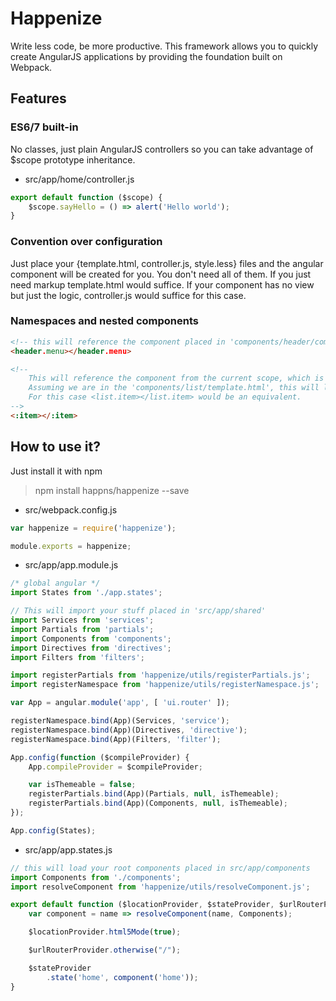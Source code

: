 # Happenize

Write less code, be more productive. This framework allows you to quickly create AngularJS applications by providing the foundation built on Webpack.

## Features

### ES6/7 built-in

No classes, just plain AngularJS controllers so you can take advantage of $scope prototype inheritance.

- src/app/home/controller.js
```javascript
export default function ($scope) {
    $scope.sayHello = () => alert('Hello world');
}
```

### Convention over configuration
Just place your {template.html, controller.js, style.less} files and the angular component will be created for you. You don't need all of them.
If you just need markup template.html would suffice. If your component has no view but just the logic, controller.js would suffice for this case.

### Namespaces and nested components

```html
<!-- this will reference the component placed in 'components/header/components/menu' -->
<header.menu></header.menu>

<!-- 
    This will reference the component from the current scope, which is indicated by the starting ':' character.
    Assuming we are in the 'components/list/template.html', this will load component from 'components/list/components/item' path.
    For this case <list.item></list.item> would be an equivalent.
-->
<:item></:item>
```

## How to use it?

Just install it with npm
> npm install happns/happenize --save

- src/webpack.config.js
```javascript
var happenize = require('happenize');

module.exports = happenize;
```

- src/app/app.module.js
```javascript
/* global angular */
import States from './app.states';

// This will import your stuff placed in 'src/app/shared'
import Services from 'services';
import Partials from 'partials';
import Components from 'components';
import Directives from 'directives';
import Filters from 'filters';

import registerPartials from 'happenize/utils/registerPartials.js';
import registerNamespace from 'happenize/utils/registerNamespace.js';

var App = angular.module('app', [ 'ui.router' ]);

registerNamespace.bind(App)(Services, 'service');
registerNamespace.bind(App)(Directives, 'directive');
registerNamespace.bind(App)(Filters, 'filter');

App.config(function ($compileProvider) {
    App.compileProvider = $compileProvider;

    var isThemeable = false;
    registerPartials.bind(App)(Partials, null, isThemeable);
    registerPartials.bind(App)(Components, null, isThemeable);
});

App.config(States);
```

- src/app/app.states.js
```javascript
// this will load your root components placed in src/app/components
import Components from './components';
import resolveComponent from 'happenize/utils/resolveComponent.js';

export default function ($locationProvider, $stateProvider, $urlRouterProvider) {
    var component = name => resolveComponent(name, Components);

    $locationProvider.html5Mode(true);

    $urlRouterProvider.otherwise("/");

    $stateProvider
        .state('home', component('home'));
}
```
